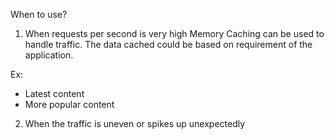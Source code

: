 When to use?

1. When requests per second is very high Memory Caching can be used to handle traffic. 
The data cached could be based on requirement of the application.

Ex:
- Latest content
- More popular content

2. When the traffic is uneven or spikes up unexpectedly
